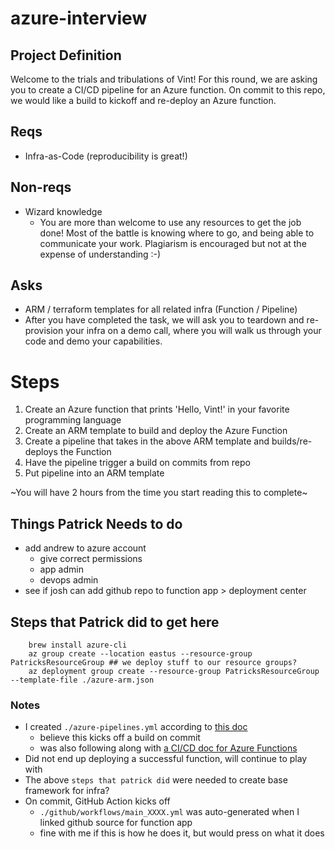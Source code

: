 # azure-interview

## Project Definition
Welcome to the trials and tribulations of Vint! For this round, we are asking you to create a CI/CD pipeline for an Azure function. On commit to this repo, we would like a build to kickoff and re-deploy an Azure function.

## Reqs
* Infra-as-Code (reproducibility is great!)

## Non-reqs
* Wizard knowledge
  * You are more than welcome to use any resources to get the job done! Most of the battle is knowing where to go, and being able to communicate your work. Plagiarism is encouraged but not at the expense of understanding :-)

## Asks
* ARM / terraform templates for all related infra (Function / Pipeline)
* After you have completed the task, we will ask you to teardown and re-provision your infra on a demo call, where you will walk us through your code and demo your capabilities.

# Steps
1. Create an Azure function that prints 'Hello, Vint!' in your favorite programming language
2. Create an ARM template to build and deploy the Azure Function
3. Create a pipeline that takes in the above ARM template and builds/re-deploys the Function
4. Have the pipeline trigger a build on commits from repo
5. Put pipeline into an ARM template

~You will have 2 hours from the time you start reading this to complete~

## Things Patrick Needs to do
- add andrew to azure account
  - give correct permissions
  - app admin
  - devops admin
- see if josh can add github repo to function app > deployment center

## Steps that Patrick did to get here
```
    brew install azure-cli 
    az group create --location eastus --resource-group PatricksResourceGroup ## we deploy stuff to our resource groups?
    az deployment group create --resource-group PatricksResourceGroup --template-file ./azure-arm.json
```

### Notes
- I created ```./azure-pipelines.yml``` according to [this doc](https://docs.microsoft.com/en-us/azure/azure-resource-manager/templates/add-template-to-azure-pipelines)
  - believe this kicks off a build on commit
  - was also following along with [a CI/CD doc for Azure Functions](https://www.azuredevopslabs.com/labs/vstsextend/azurefunctions/)
- Did not end up deploying a successful function, will continue to play with
- The above ```steps that patrick did``` were needed to create base framework for infra?
- On commit, GitHub Action kicks off
  - ```./github/workflows/main_XXXX.yml``` was auto-generated when I linked github source for function app
  - fine with me if this is how he does it, but would press on what it does